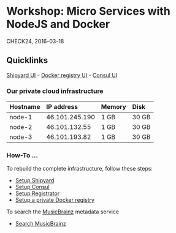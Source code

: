 # Workshop: Micro Services with NodeJS and Docker

CHECK24, 2016-03-18

## Quicklinks

[Shipyard UI](http://46.101.245.190:8080/) - [Docker registry UI](http://46.101.132.55:8060/) - [Consul UI](http://46.101.245.190:8500/ui/)

### Our private cloud infrastructure

|Hostname   |IP address       |Memory   |Disk   |
|:----------|:----------------|:--------|:------|
|node-1     |46.101.245.190   |1 GB     |30 GB  |
|node-2     |46.101.132.55    |1 GB     |30 GB  |
|node-3     |46.101.193.82    |1 GB     |30 GB  |

### How-To ...

To rebuild the complete infrastructure, follow these steps:

* [Setup Shipyard](how-to-setup-shipyard.md)
* [Setup Consul](how-to-setup-consul.md)
* [Setup Registrator](how-to-setup-registrator.md)
* [Setup a private Docker registry](how-to-setup-a-private-docker-registry.md)

To search the [MusicBrainz](http://musicbrainz.org/) metadata service

* [Search MusicBrainz](how-to-search-musicbrainz.md)
